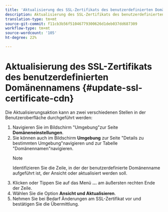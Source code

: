 ```yaml
---
title: 'Aktualisierung des SSL-Zertifikats des benutzerdefinierten Domänennamens '
description: Aktualisierung des SSL-Zertifikats des benutzerdefinierten Domänennamens
translation-type: tm+mt
source-git-commit: f11cb3b56f51046779300626d1deb037dd687309
workflow-type: tm+mt
source-wordcount: '105'
ht-degree: 22%

---
```


# Aktualisierung des SSL-Zertifikats des benutzerdefinierten Domänennamens {#update-ssl-certificate-cdn}

Die Aktualisierungsaktion kann an zwei verschiedenen Stellen in der Benutzeroberfläche durchgeführt werden:

1. Navigieren Sie im Bildschirm &quot;Umgebung&quot;zur Seite **Domäneneinstellungen**.
1. Sie können auch im Bildschirm **Umgebung** zur Seite &quot;Details zu bestimmten Umgebung&quot;navigieren und zur Tabelle &quot;Domänennamen&quot;navigieren.
   >[!NOTE]
   >Identifizieren Sie die Zeile, in der der benutzerdefinierte Domänenname aufgeführt ist, der Ansicht oder aktualisiert werden soll.
1. Klicken oder Tippen Sie auf das Menü **...** am äußersten rechten Ende der Zeile.
1. Wählen Sie die Option **Ansicht und Aktualisieren**.
1. Nehmen Sie bei Bedarf Änderungen am SSL-Zertifikat vor und bestätigen Sie die Übermittlung.
